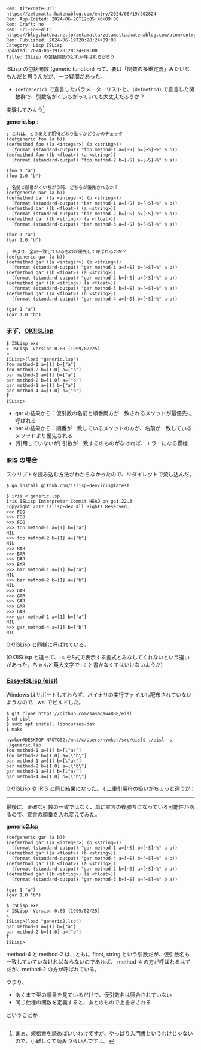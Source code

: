 ```header
Rem: Alternate-Url: https://zetamatta.hatenablog.com/entry/2024/06/19/202824
Rem: App-Edited: 2024-06-20T12:05:46+09:00
Rem: Draft: no
Rem: Url-To-Edit: https://blog.hatena.ne.jp/zetamatta/zetamatta.hatenablog.com/atom/entry/6801883189115562436
Rem: Published: 2024-06-19T20:28:24+09:00
Category: Lisp ISLisp
Updated: 2024-06-19T20:28:24+09:00
Title: ISLisp の包括関数のどれが呼ばれるだろう
```
ISLisp の包括関数 (generic function) って、要は「関数の多重定義」みたいなもんだと思うんだが、一つ疑問があった。

+ `(defgeneric)` で宣言したパラメーターリストと、`(defmethod)` で宣言した関数群で、引数名がくいちがっていても大丈夫だろうか？

実験してみよう[^1]

[^1]: まぁ、規格書を読めばいいわけですが、やっぱり入門書というわけじゃないので、小難しくて読みづらいんですよ。

**generic.lsp** :

```
; これは、とりあえず期待どおり動くかどうかのチェック
(defgeneric foo (a b))
(defmethod foo ((a <integer>) (b <string>))
  (format (standard-output) "foo method-1 a=[~S] b=[~S]~%" a b))
(defmethod foo ((b <float>) (a <string>))
  (format (standard-output) "foo method-2 b=[~S] a=[~S]~%" b a))

(foo 1 "a")
(foo 1.0 "b")

; 名前と順番がくいちがう時、どちらが優先されるか？
(defgeneric bar (a b))
(defmethod bar ((a <integer>) (b <string>))
  (format (standard-output) "bar method-1 a=[~S] b=[~S]~%" a b))
(defmethod bar ((b <float>) (a <string>))
  (format (standard-output) "bar method-2 b=[~S] a=[~S]~%" b a))
(defmethod bar ((b <string>) (a <float>))
  (format (standard-output) "bar method-3 a=[~S] b=[~S]~%" b a))

(bar 1 "a")
(bar 1.0 "b")

; やはり、全部一致しているものが優先して呼ばれるのか？
(defgeneric gar (a b))
(defmethod gar ((a <integer>) (b <string>))
  (format (standard-output) "gar method-1 a=[~S] b=[~S]~%" a b))
(defmethod gar ((b <float>) (a <string>))
  (format (standard-output) "gar method-2 b=[~S] a=[~S]~%" b a))
(defmethod gar ((b <string>) (a <float>))
  (format (standard-output) "gar method-3 b=[~S] a=[~S]~%" b a))
(defmethod gar ((a <float>) (b <string>))
  (format (standard-output) "gar method-4 a=[~S] b=[~S]~%" a b))

(gar 1 "a")
(gar 1.0 "b")
```

### まず、[OK!ISLisp](http://islisp.org/OKIISLisp.html)

```
$ ISLisp.exe
> ISLisp  Version 0.80 (1999/02/25)
>
ISLisp>(load "generic.lsp")
foo method-1 a=[1] b=["a"]
foo method-2 b=[1.0] a=["b"]
bar method-1 a=[1] b=["a"]
bar method-2 b=[1.0] a=["b"]
gar method-1 a=[1] b=["a"]
gar method-4 a=[1.0] b=["b"]
T
ISLisp>
```

+ gar の結果から：仮引数の名前と順番両方が一致されるメソッドが最優先に呼ばれる
+ bar の結果から：順番が一致しているメソッドの方が、名前が一致しているメソッドより優先される
+ (引用していないが) 引数が一致するのものがなければ、エラーになる模様

### [IRIS](https://github.com/islisp-dev/iris) の場合

スクリプトを読み込む方法がわからなかったので、リダイレクトで流し込んだ。

```
$ go install github.com/islisp-dev/iris@latest

$ iris < generic.lsp
Iris ISLisp Interpreter Commit HEAD on go1.22.3
Copyright 2017 islisp-dev All Rights Reserved.
>>> FOO
>>> FOO
>>> FOO
>>> foo method-1 a=[1] b=["a"]
NIL
>>> foo method-2 b=[1] a=["b"]
NIL
>>> BAR
>>> BAR
>>> BAR
>>> BAR
>>> bar method-1 a=[1] b=["a"]
NIL
>>> bar method-2 b=[1] a=["b"]
NIL
>>> GAR
>>> GAR
>>> GAR
>>> GAR
>>> GAR
>>> gar method-1 a=[1] b=["a"]
NIL
>>> gar method-4 a=[1] b=["b"]
NIL
```

OK!ISLisp と同様に呼ばれている。

(OK!ISLisp と違って、`~s` をS式で表示する書式とみなしてくれないという違いがあった。ちゃんと英大文字で `~S` と書かなくてはいけないようだ)

### [Easy-ISLisp (eisl)](https://github.com/sasagawa888/eisl)

Windows はサポートしておらず、バイナリの実行ファイルも配布されていないようなので、wsl でビルドした。

```
$ git clone https://github.com/sasagawa888/eisl
$ cd eisl
$ sudo apt install libncurses-dev
$ make
```

```
hymkor@DESKTOP-NPOTG52:/mnt/c/Users/hymkor/src/eisl$ ./eisl -s ./generic.lsp
foo method-1 a=[1] b=[\"a\"]
foo method-2 b=[1.0] a=[\"b\"]
bar method-1 a=[1] b=[\"a\"]
bar method-2 b=[1.0] a=[\"b\"]
gar method-1 a=[1] b=[\"a\"]
gar method-4 a=[1.0] b=[\"b\"]
```

OK!ISLisp や IRIS と同じ結果になった。
( 二重引用符の扱いがちょっと違うが )

---

最後に、正確な引数の一致ではなく、単に宣言の後勝ちになっている可能性があるので、宣言の順番を入れ変えてみた。

**generic2.lsp**

```
(defgeneric gar (a b))
(defmethod gar ((a <integer>) (b <string>))
  (format (standard-output) "gar method-1 a=[~S] b=[~S]~%" a b))
(defmethod gar ((a <float>) (b <string>))
  (format (standard-output) "gar method-4 a=[~S] b=[~S]~%" a b))
(defmethod gar ((b <float>) (a <string>))
  (format (standard-output) "gar method-2 b=[~S] a=[~S]~%" b a))
(defmethod gar ((b <string>) (a <float>))
  (format (standard-output) "gar method-3 b=[~S] a=[~S]~%" b a))

(gar 1 "a")
(gar 1.0 "b")
```

```
$ ISLisp.exe
> ISLisp  Version 0.80 (1999/02/25)
>
ISLisp>(load "generic2.lsp")
gar method-1 a=[1] b=["a"]
gar method-2 b=[1.0] a=["b"]
T
ISLisp>
```

method-4 と method-2 は、ともに float, string という引数だが、仮引数名も一致していていなければならないのであれば、 method-4 の方が呼ばれるはずだが、method-2 の方が呼ばれている。

つまり、

+ あくまで型の順番を見ているだけで、仮引数名は照合されていない
+ 同じ仕様の関数を定義すると、あとのもので上書きされる

ということか
